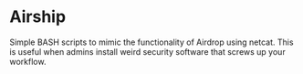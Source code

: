 # Airship
Simple BASH scripts to mimic the functionality of Airdrop using netcat. This is useful when admins install weird security software that screws up your workflow.
